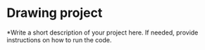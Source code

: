 # Drawing project

*Write a short description of your project here. If needed, provide 
instructions on how to run the code.
